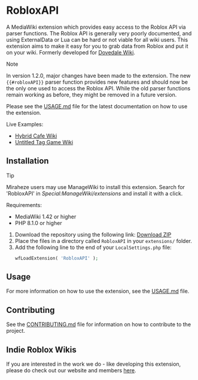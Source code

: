 # RobloxAPI

A MediaWiki extension which provides easy access to the Roblox API via parser functions. The Roblox API is generally
very poorly documented, and using ExternalData or Lua can be hard or not viable for all wiki users. This extension aims
to make it easy for you to grab data from Roblox and put it on your wiki. Formerly developed
for [Dovedale Wiki](https://github.com/dovedalewiki).

> [!NOTE]
> In version 1.2.0, major changes have been made to the extension. The new `{{#robloxAPI}}` parser function provides new
> features and should now be the only one used to access the Roblox API. While the old parser functions remain working
> as before, they might be removed in a future version.
>
> Please see the [USAGE.md](USAGE.md#Migrating-from-the-old-parser-functions) file for the latest documentation on how
> to use the extension.

Live Examples:

* [Hybrid Cafe Wiki](https://hybridcafe.wiki/)
* [Untitled Tag Game Wiki](https://utg.miraheze.org/)

## Installation

> [!TIP]
> Miraheze users may use ManageWiki to install this extension. Search for 'RobloxAPI' in *Special:ManageWiki/extensions*
> and install it with a click.

Requirements:
* MediaWiki 1.42 or higher
* PHP 8.1.0 or higher

1. Download the repository using the following
   link: [Download ZIP](https://github.com/Roblox-Indie-Wikis/mediawiki-extensions-RobloxAPI/archive/master.zip)
2. Place the files in a directory called `RobloxAPI` in your `extensions/` folder.
3. Add the following line to the end of your `LocalSettings.php` file:
    ```php
    wfLoadExtension( 'RobloxAPI' );
    ```

## Usage

For more information on how to use the extension, see the [USAGE.md](USAGE.md) file.

## Contributing

See the [CONTRIBUTING.md](CONTRIBUTING.md) file for information on how to contribute to the project.

## Indie Roblox Wikis 
If you are interested in the work we do - like developing this extension, please do check out our website and members [here](https://indierobloxwikis.org). 
